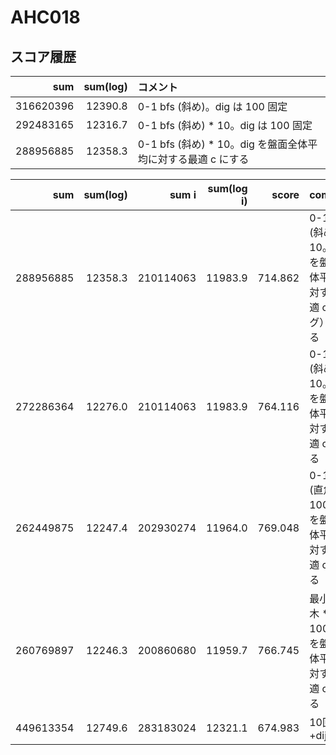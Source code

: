 # AHC018

## スコア履歴

|       sum | sum(log) | コメント                                      |
|----------:|---------:|:------------------------------------------|
| 316620396 |  12390.8 | 0-1 bfs (斜め)。dig は 100 固定                 |
| 292483165 |  12316.7 | 0-1 bfs (斜め) * 10。dig は 100 固定            |
| 288956885 |  12358.3 | 0-1 bfs (斜め) * 10。dig を盤面全体平均に対する最適 c にする |

|       sum | sum(log) |     sum i | sum(log i) |   score | comment                                        |
|----------:|---------:|----------:|-----------:|--------:|:-----------------------------------------------|
| 288956885 |  12358.3 | 210114063 |    11983.9 | 714.862 | 0-1 bfs (斜め) * 10。dig を盤面全体平均に対する最適 c (バグ）aにする |
| 272286364 |  12276.0 | 210114063 |    11983.9 | 764.116 | 0-1 bfs (斜め) * 10。dig を盤面全体平均に対する最適 c にする      |
| 262449875 |  12247.4 | 202930274 |    11964.0 | 769.048 | 0-1 bfs (直角) * 100。dig を盤面全体平均に対する最適 c にする     |
| 260769897 |  12246.3 | 200860680 |    11959.7 | 766.745 | 最小全域木 * 100。dig を盤面全体平均に対する最適 c にする            |
| 449613354 |  12749.6 | 283183024 |    12321.1 | 674.983 | 10回生成+dijkstra                                 |                                     
